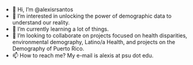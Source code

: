 - 👋 Hi, I’m @alexisrsantos
- 👀 I’m interested in unlocking the power of demographic data to understand our reality.
- 🌱 I’m currently learning a lot of things.
- 💞️ I’m looking to collaborate on projects focused on health disparities, environmental demography, Latino/a Health, and projects on the Demography of Puerto Rico.
- 📫 How to reach me? My e-mail is alexis at psu dot edu. 

<!---
alexisrsantos/alexisrsantos is a ✨ special ✨ repository because its `README.md` (this file) appears on your GitHub profile.
You can click the Preview link to take a look at your changes.
--->
